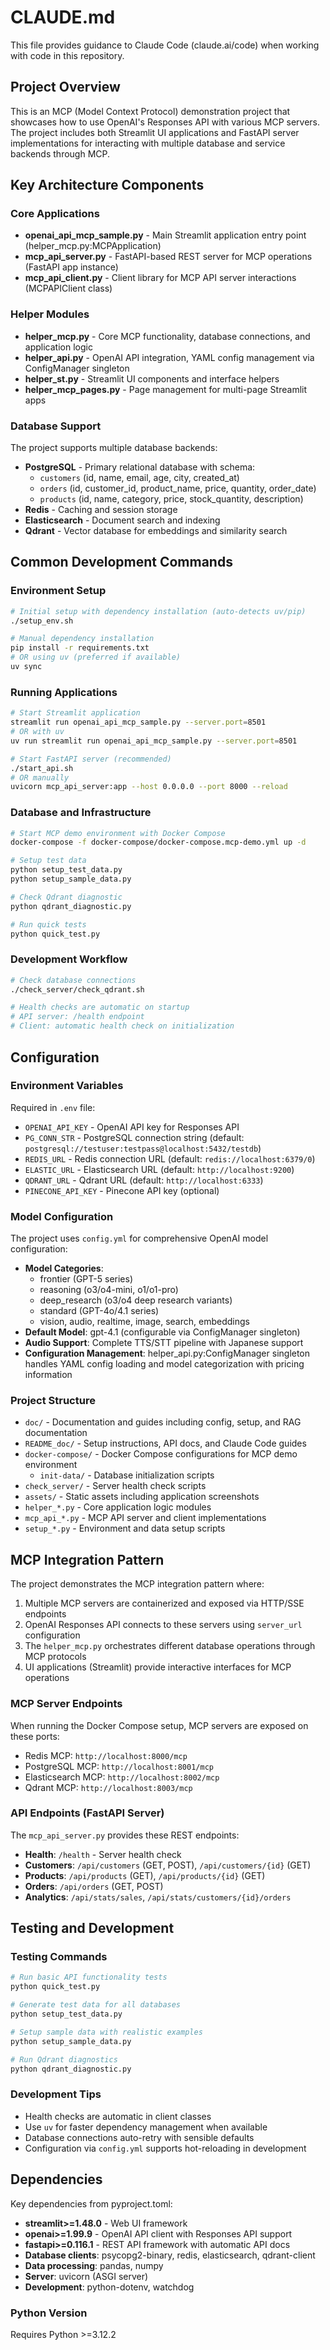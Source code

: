 # CLAUDE.md

This file provides guidance to Claude Code (claude.ai/code) when working with code in this repository.

## Project Overview

This is an MCP (Model Context Protocol) demonstration project that showcases how to use OpenAI's Responses API with various MCP servers. The project includes both Streamlit UI applications and FastAPI server implementations for interacting with multiple database and service backends through MCP.

## Key Architecture Components

### Core Applications
- **openai_api_mcp_sample.py** - Main Streamlit application entry point (helper_mcp.py:MCPApplication)
- **mcp_api_server.py** - FastAPI-based REST server for MCP operations (FastAPI app instance)
- **mcp_api_client.py** - Client library for MCP API server interactions (MCPAPIClient class)

### Helper Modules
- **helper_mcp.py** - Core MCP functionality, database connections, and application logic
- **helper_api.py** - OpenAI API integration, YAML config management via ConfigManager singleton
- **helper_st.py** - Streamlit UI components and interface helpers
- **helper_mcp_pages.py** - Page management for multi-page Streamlit apps

### Database Support
The project supports multiple database backends:
- **PostgreSQL** - Primary relational database with schema:
  - `customers` (id, name, email, age, city, created_at)
  - `orders` (id, customer_id, product_name, price, quantity, order_date)
  - `products` (id, name, category, price, stock_quantity, description)
- **Redis** - Caching and session storage
- **Elasticsearch** - Document search and indexing
- **Qdrant** - Vector database for embeddings and similarity search

## Common Development Commands

### Environment Setup
```bash
# Initial setup with dependency installation (auto-detects uv/pip)
./setup_env.sh

# Manual dependency installation
pip install -r requirements.txt
# OR using uv (preferred if available)
uv sync
```

### Running Applications
```bash
# Start Streamlit application
streamlit run openai_api_mcp_sample.py --server.port=8501
# OR with uv
uv run streamlit run openai_api_mcp_sample.py --server.port=8501

# Start FastAPI server (recommended)
./start_api.sh
# OR manually
uvicorn mcp_api_server:app --host 0.0.0.0 --port 8000 --reload
```

### Database and Infrastructure
```bash
# Start MCP demo environment with Docker Compose
docker-compose -f docker-compose/docker-compose.mcp-demo.yml up -d

# Setup test data
python setup_test_data.py
python setup_sample_data.py

# Check Qdrant diagnostic
python qdrant_diagnostic.py

# Run quick tests
python quick_test.py
```

### Development Workflow
```bash
# Check database connections
./check_server/check_qdrant.sh

# Health checks are automatic on startup
# API server: /health endpoint
# Client: automatic health check on initialization
```

## Configuration

### Environment Variables
Required in `.env` file:
- `OPENAI_API_KEY` - OpenAI API key for Responses API
- `PG_CONN_STR` - PostgreSQL connection string (default: `postgresql://testuser:testpass@localhost:5432/testdb`)
- `REDIS_URL` - Redis connection URL (default: `redis://localhost:6379/0`)
- `ELASTIC_URL` - Elasticsearch URL (default: `http://localhost:9200`)
- `QDRANT_URL` - Qdrant URL (default: `http://localhost:6333`)
- `PINECONE_API_KEY` - Pinecone API key (optional)

### Model Configuration
The project uses `config.yml` for comprehensive OpenAI model configuration:
- **Model Categories**: 
  - frontier (GPT-5 series)
  - reasoning (o3/o4-mini, o1/o1-pro)
  - deep_research (o3/o4 deep research variants)
  - standard (GPT-4o/4.1 series)
  - vision, audio, realtime, image, search, embeddings
- **Default Model**: gpt-4.1 (configurable via ConfigManager singleton)
- **Audio Support**: Complete TTS/STT pipeline with Japanese support
- **Configuration Management**: helper_api.py:ConfigManager singleton handles YAML config loading and model categorization with pricing information

### Project Structure
- `doc/` - Documentation and guides including config, setup, and RAG documentation
- `README_doc/` - Setup instructions, API docs, and Claude Code guides
- `docker-compose/` - Docker Compose configurations for MCP demo environment
  - `init-data/` - Database initialization scripts
- `check_server/` - Server health check scripts
- `assets/` - Static assets including application screenshots
- `helper_*.py` - Core application logic modules
- `mcp_api_*.py` - MCP API server and client implementations
- `setup_*.py` - Environment and data setup scripts

## MCP Integration Pattern

The project demonstrates the MCP integration pattern where:
1. Multiple MCP servers are containerized and exposed via HTTP/SSE endpoints
2. OpenAI Responses API connects to these servers using `server_url` configuration
3. The `helper_mcp.py` orchestrates different database operations through MCP protocols
4. UI applications (Streamlit) provide interactive interfaces for MCP operations

### MCP Server Endpoints
When running the Docker Compose setup, MCP servers are exposed on these ports:
- Redis MCP: `http://localhost:8000/mcp`
- PostgreSQL MCP: `http://localhost:8001/mcp`
- Elasticsearch MCP: `http://localhost:8002/mcp`
- Qdrant MCP: `http://localhost:8003/mcp`

### API Endpoints (FastAPI Server)
The `mcp_api_server.py` provides these REST endpoints:
- **Health**: `/health` - Server health check
- **Customers**: `/api/customers` (GET, POST), `/api/customers/{id}` (GET)
- **Products**: `/api/products` (GET), `/api/products/{id}` (GET)
- **Orders**: `/api/orders` (GET, POST)
- **Analytics**: `/api/stats/sales`, `/api/stats/customers/{id}/orders`

## Testing and Development

### Testing Commands
```bash
# Run basic API functionality tests
python quick_test.py

# Generate test data for all databases
python setup_test_data.py

# Setup sample data with realistic examples
python setup_sample_data.py

# Run Qdrant diagnostics
python qdrant_diagnostic.py
```

### Development Tips
- Health checks are automatic in client classes
- Use `uv` for faster dependency management when available
- Database connections auto-retry with sensible defaults
- Configuration via `config.yml` supports hot-reloading in development

## Dependencies

Key dependencies from pyproject.toml:
- **streamlit>=1.48.0** - Web UI framework
- **openai>=1.99.9** - OpenAI API client with Responses API support
- **fastapi>=0.116.1** - REST API framework with automatic API docs
- **Database clients**: psycopg2-binary, redis, elasticsearch, qdrant-client
- **Data processing**: pandas, numpy
- **Server**: uvicorn (ASGI server)
- **Development**: python-dotenv, watchdog

### Python Version
Requires Python >=3.12.2
```